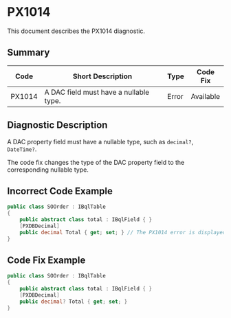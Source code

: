 # PX1014
This document describes the PX1014 diagnostic.

## Summary

| Code   | Short Description                      | Type    | Code Fix  | 
| ------ | -------------------------------------- | ------- | --------- | 
| PX1014 | A DAC field must have a nullable type. | Error   | Available |

## Diagnostic Description
A DAC property field must have a nullable type, such as `decimal?`, `DateTime?`.

The code fix changes the type of the DAC property field to the corresponding nullable type.

## Incorrect Code Example

```C#
public class SOOrder : IBqlTable
{
    public abstract class total : IBqlField { }
    [PXDBDecimal]
    public decimal Total { get; set; } // The PX1014 error is displayed for this line.
}
```

## Code Fix Example

```C#
public class SOOrder : IBqlTable
{
    public abstract class total : IBqlField { }
    [PXDBDecimal]
    public decimal? Total { get; set; }
}
```